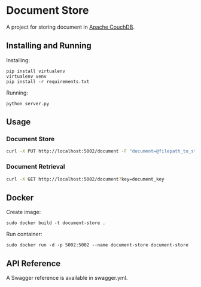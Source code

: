 # Document Store

A project for storing document in [Apache CouchDB](https://couchdb.apache.org/).

## Installing and Running

Installing:
```
pip install virtualenv
virtualenv venv
pip install -r requirements.txt
```

Running:
```
python server.py
```

## Usage

### Document Store

```bash
curl -X PUT http://localhost:5002/document -F "document=@filepath_to_store" -H 'key: document_key' -v
```

### Document Retrieval

```bash
curl -X GET http://localhost:5002/document?key=document_key
```

## Docker

Create image:
```
sudo docker build -t document-store .
```

Run container:
```
sudo docker run -d -p 5002:5002 --name document-store document-store
```

## API Reference

A Swagger reference is available in swagger.yml.

